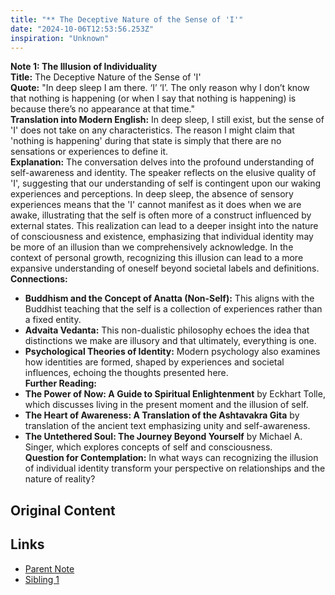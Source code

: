 ```yaml
---
title: "** The Deceptive Nature of the Sense of 'I'"
date: "2024-10-06T12:53:56.253Z"
inspiration: "Unknown"
---
```



**Note 1: The Illusion of Individuality**  
**Title:** The Deceptive Nature of the Sense of 'I'  
**Quote:** "In deep sleep I am there. ‘I’ ‘I’. The only reason why I don’t know that nothing is happening (or when I say that nothing is happening) is because there’s no appearance at that time."  
**Translation into Modern English:** In deep sleep, I still exist, but the sense of 'I' does not take on any characteristics. The reason I might claim that 'nothing is happening' during that state is simply that there are no sensations or experiences to define it.  
**Explanation:** The conversation delves into the profound understanding of self-awareness and identity. The speaker reflects on the elusive quality of 'I', suggesting that our understanding of self is contingent upon our waking experiences and perceptions. In deep sleep, the absence of sensory experiences means that the 'I' cannot manifest as it does when we are awake, illustrating that the self is often more of a construct influenced by external states. This realization can lead to a deeper insight into the nature of consciousness and existence, emphasizing that individual identity may be more of an illusion than we comprehensively acknowledge. In the context of personal growth, recognizing this illusion can lead to a more expansive understanding of oneself beyond societal labels and definitions.  
**Connections:**  
- **Buddhism and the Concept of Anatta (Non-Self):** This aligns with the Buddhist teaching that the self is a collection of experiences rather than a fixed entity.  
- **Advaita Vedanta:** This non-dualistic philosophy echoes the idea that distinctions we make are illusory and that ultimately, everything is one.  
- **Psychological Theories of Identity:** Modern psychology also examines how identities are formed, shaped by experiences and societal influences, echoing the thoughts presented here.  
**Further Reading:**  
- **The Power of Now: A Guide to Spiritual Enlightenment** by Eckhart Tolle, which discusses living in the present moment and the illusion of self.  
- **The Heart of Awareness: A Translation of the Ashtavakra Gita** by translation of the ancient text emphasizing unity and self-awareness.  
- **The Untethered Soul: The Journey Beyond Yourself** by Michael A. Singer, which explores concepts of self and consciousness.  
**Question for Contemplation:** In what ways can recognizing the illusion of individual identity transform your perspective on relationships and the nature of reality?

## Original Content



## Links

- [Parent Note](/parent-note.md)
- [Sibling 1](/zettel1.md)
